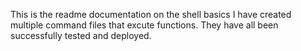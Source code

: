 

This is the readme documentation on the shell basics 
I have created multiple command files that excute functions. They have all been successfully tested and deployed. 

